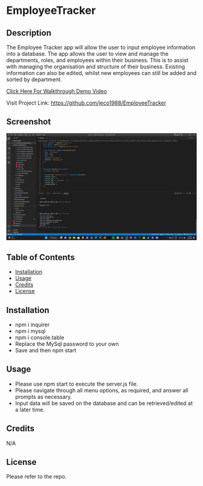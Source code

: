 # EmployeeTracker

## Description

  The Employee Tracker app will allow the user to input employee information into a database. The app allows the user to view and manage the departments, roles, and employees within their business. This is to assist with managing the organisation and structure of their business. Existing information can also be edited, whilst new employees can still be added and sorted by department.

[Click Here For Walkthrough Demo Video](https://app.castify.com/view/efeca79f-89ef-4c3e-bc0e-f49222e0c03f)

Visit Project Link: https://github.com/jeco1988/EmployeeTracker

## Screenshot

![Screenshot](./assets/Screenshot.png)

## Table of Contents

- [Installation](#installation)
- [Usage](#usage)
- [Credits](#credits)
- [License](#license)

## Installation

- npm i inquirer
- npm i mysql
- npm i console.table
- Replace the MySql password to your own
- Save and then npm start

## Usage

- Please use npm start to execute the server.js file.
- Please navigate through all menu options, as required, and answer all prompts as necessary.
- Input data will be saved on the database and can be retrieved/edited at a later time.

## Credits

N/A

## License

Please refer to the repo.